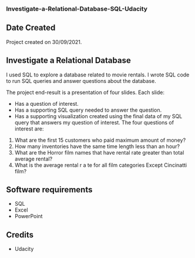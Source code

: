 ### Investigate-a-Relational-Database-SQL-Udacity
## Date Created
Project created on 30/09/2021.

## Investigate a Relational Database
I used SQL to explore a database related to movie rentals. I wrote SQL code to run SQL queries and answer questions about the database.

The project end-result is a presentation of four slides. Each slide:

* Has a question of interest. 
* Has a supporting SQL query needed to answer the question. 
* Has a supporting visualization created using the final data of my SQL query that answers my question of interest. The four questions of interest are:

1. What are the first 15 customers who paid maximum amount of money?
2. How many inventories have the same time length less than an hour?
3. What are the Horror film names that have rental rate greater than total average rental?
4. What is the average rental r a te for all film categories Except Cincinatti film?

## Software requirements

* SQL
* Excel
* PowerPoint

## Credits
* Udacity
